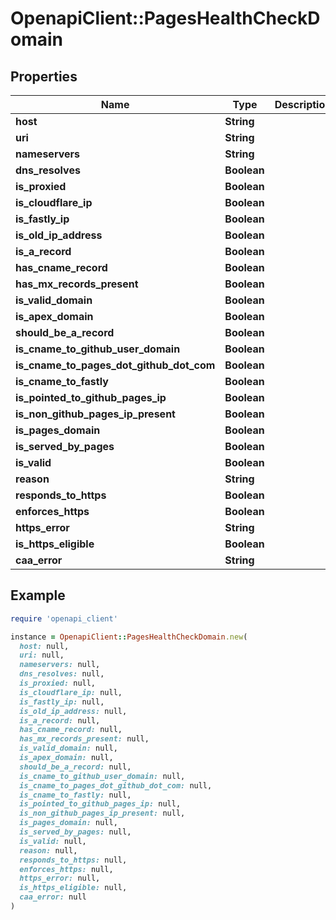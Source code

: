 # OpenapiClient::PagesHealthCheckDomain

## Properties

| Name | Type | Description | Notes |
| ---- | ---- | ----------- | ----- |
| **host** | **String** |  | [optional] |
| **uri** | **String** |  | [optional] |
| **nameservers** | **String** |  | [optional] |
| **dns_resolves** | **Boolean** |  | [optional] |
| **is_proxied** | **Boolean** |  | [optional] |
| **is_cloudflare_ip** | **Boolean** |  | [optional] |
| **is_fastly_ip** | **Boolean** |  | [optional] |
| **is_old_ip_address** | **Boolean** |  | [optional] |
| **is_a_record** | **Boolean** |  | [optional] |
| **has_cname_record** | **Boolean** |  | [optional] |
| **has_mx_records_present** | **Boolean** |  | [optional] |
| **is_valid_domain** | **Boolean** |  | [optional] |
| **is_apex_domain** | **Boolean** |  | [optional] |
| **should_be_a_record** | **Boolean** |  | [optional] |
| **is_cname_to_github_user_domain** | **Boolean** |  | [optional] |
| **is_cname_to_pages_dot_github_dot_com** | **Boolean** |  | [optional] |
| **is_cname_to_fastly** | **Boolean** |  | [optional] |
| **is_pointed_to_github_pages_ip** | **Boolean** |  | [optional] |
| **is_non_github_pages_ip_present** | **Boolean** |  | [optional] |
| **is_pages_domain** | **Boolean** |  | [optional] |
| **is_served_by_pages** | **Boolean** |  | [optional] |
| **is_valid** | **Boolean** |  | [optional] |
| **reason** | **String** |  | [optional] |
| **responds_to_https** | **Boolean** |  | [optional] |
| **enforces_https** | **Boolean** |  | [optional] |
| **https_error** | **String** |  | [optional] |
| **is_https_eligible** | **Boolean** |  | [optional] |
| **caa_error** | **String** |  | [optional] |

## Example

```ruby
require 'openapi_client'

instance = OpenapiClient::PagesHealthCheckDomain.new(
  host: null,
  uri: null,
  nameservers: null,
  dns_resolves: null,
  is_proxied: null,
  is_cloudflare_ip: null,
  is_fastly_ip: null,
  is_old_ip_address: null,
  is_a_record: null,
  has_cname_record: null,
  has_mx_records_present: null,
  is_valid_domain: null,
  is_apex_domain: null,
  should_be_a_record: null,
  is_cname_to_github_user_domain: null,
  is_cname_to_pages_dot_github_dot_com: null,
  is_cname_to_fastly: null,
  is_pointed_to_github_pages_ip: null,
  is_non_github_pages_ip_present: null,
  is_pages_domain: null,
  is_served_by_pages: null,
  is_valid: null,
  reason: null,
  responds_to_https: null,
  enforces_https: null,
  https_error: null,
  is_https_eligible: null,
  caa_error: null
)
```

